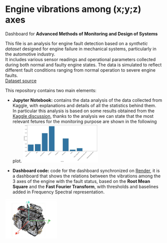 # Engine vibrations among (x;y;z) axes

Dashboard for **Advanced Methods of Monitoring and Design of Systems** 

This file is an analysis for engine fault detection based on a *synthetic dataset* designed for engine failure in mechanical systems, particularly in the automotive industry.\
It includes various sensor readings and operational parameters collected during both normal and faulty engine states. The data is simulated to reflect different fault conditions ranging from normal operation to severe engine faults.\
[Dataset source](https://www.kaggle.com/datasets/ziya07/engine-failure-detection-dataset/data)

This repository contains two main elements:

- **Jupyter Notebook:** contains the data analysis of the data collected from Kaggle, with explanations and details of all the statistics behind them.\
  In particular this analysis is based on some results obtained from the [Kaggle discussion](https://www.kaggle.com/code/bommanaayush/ada-boost-engine-failure-detection/notebook), thanks to the analysis we can state that the most relevant fetures for the monitoring purpose are shown in the following plot.
  <img src="feature_importance.JPG" width="50%">
  
- **Dashboard code:** code for the dashboard synchronized on [Render](https://engine-vibrations-among-xyz-axes.onrender.com), it is a dashboard that shows the relations between the vibrations among the 3 axes of the engine with the fault status, based on the **Root Mean Square** and the **Fast Fourier Transform**, with thresholds and baselines added in Frequency Spectral representation.

<img src="engine_axis.JPG" width="33%">

